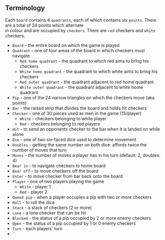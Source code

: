 ## Terminology

Each `board` contains 4 `quadrants`, each of which contains six `points`. There are a total of 24 points which alternate   
in colour and are occupied by `checkers`. There are `red` checkers and `white` checkers.

* `Board` - the entire board on which the game is played
* `Quadrant` - one of four areas of the board in which checkers must navigate
    * `Red home quadrant` - the quadrant to which red aims to bring his checkers
    * `White home quadrant` - the quadrant to which white aims to bring his checkers
    * `Red outer quadrant` - the quadrant adjacent to red home quadrant
    * `White outer quadrant` - the quadrant adjacent to white home quadrant
* `Pip` - one of the 24 narrow triangles on which the checkers move (aka points)
* `Bar` - the raised strip that divides the board and holds hit checkers
* `Checker` - one of 30 pieces used as men in the game (15/player)
    * `White` - checkers belonging to white player
    * `Red` - checkers belonging to red players
* `Hit` - to send an opponents checker to the bar when it is landed on while alone
* `Die` - one of two six-faced dice used to determine movement
* `Doubles` - getting the same number on both dice: affords twice the number of moves that turn
* `Moves` - the number of moves a player has in his turn (default: 2, doubles: 4)
* `Bear in` - to navigate checkers to home board
* `Bear off` - to move checkers off the board
* `Enter` - to move checker from bar back onto the board
* `Player` - one of two players playing the game
    * `White` - player 1
    * `Red` - player 2
* `Owned pip` - when a player occupies a pip with two or more checkers
* `Roll` - to roll the dice
* `Stack` - a stack of checkers (2 or more)
* `Lone` - a lone checker that can be hit
* `Blocked` - the status of a pip occupied by 2 or more enemy checkers
* `Open` - the status of a pip occupied by 1 or 0 enemy checkers
* `Turn` - each players' turn
* ``